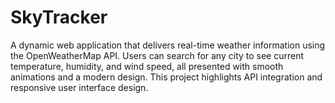 # SkyTracker
A dynamic web application that delivers real-time weather information using the OpenWeatherMap API. Users can search for any city to see current temperature, humidity, and wind speed, all presented with smooth animations and a modern design. This project highlights API integration and responsive user interface design.
